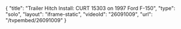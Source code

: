 {
    "title": "Trailer Hitch Install: CURT 15303 on 1997 Ford F-150",
    "type": "solo",
    "layout": "iframe-static",
    "videoId": "26091009",
    "url": "\/tvpembed\/26091009"
}